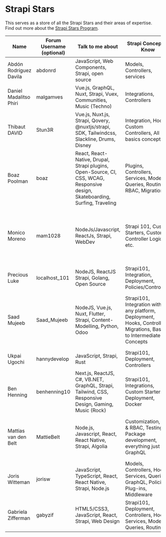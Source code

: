 # Strapi Stars


This serves as a store of all the Strapi Stars and their areas of expertise.
Find out more about the [Strapi Stars Program](https://strapi.io/community-stars). 


| Name      | Forum Username (optional) | Talk to me about      | Strapi Concepts I Know | Activities I like |
| ----------- | ----------- | ----------- | ----------- | ----------- |
| Abdón Rodríguez Davila | abdonrd | JavaScript, Web Components, Strapi, open source | Models, Controllers, services | Learn, code, travel and food |
| Daniel Madalitso Phiri      | malgamves      | Vue.js, GraphQL, Nuxt, Strapi, Vuex, Communities, Music (Techno)    | Integrations, Controllers       | Speaking, Writing, Testing      |
| Thibaut DAVID | Stun3R | Vue.js, Nuxt.js, Strapi, Qovery, @nuxtjs/strapi, SDK, Tailwindcss, Slackline, Drums, Disney | Integration, Hooks, Custom Controllers, All basics concepts | Package & Plugin development, Code Contributions, Speaking |
| Boaz Poolman | boaz | React, React-Native, Drupal, Strapi plugins, Open-Source, CI, CSS, WCAG, Responsive design, Skateboarding, Surfing, Traveling | Plugins, Controllers, Services, Models, Queries, Routing, RBAC, Migration | Plugin development, Testing, Speaking |
| Monico Moreno      | mam1028      | NodeJs/Javascript, ReactJs, Strapi, WebDev    | Strapi 101, Custom Starters, Custom Controller Logic, etc.       | [Training Videos](https://strapi.training), Social Media Interactions, (future) Code Contributions, Strapi Forum Contributions, etc.       |
| Precious Luke  |  localhost_101  | NodeJS, ReactJS Strapi, Golang, Open Source | Strapi101, Integration, Deployment, Policies/Controllers | Writing, Speaking, Rapping |
| Saad Mujeeb  |  Saad_Mujeeb  | NodeJS, Vue.js, Nuxt, Flutter, Strapi, Content-Modelling, Python, Odoo | Strapi101, Integration with any platform, Deployment, Hooks, Controllers, Migrations, Basic to Intermediate Concepts | Code Contribution, Plugin Development, Speaking, Training Videos, Help channel Contributions |
| Ukpai Ugochi  |  hannydevelop | JavaScript, Strapi, Rust | Strapi101, Deployment, Controllers | Writing, Speaking, Coding |
| Ben Henning | benhenning10 | Next.js, ReactJS, C#, VB.NET, GraphQL, Strapi, Tailwind, CSS, Responsive Design, Gaming, Music (Rock) | Strapi101, Integrations, Custom Starters, Deployment, Docker | Speaking, Writing, Testing, Translating, Code Contributions, Support |
| Mattias van den Belt | MattieBelt | Node.js, Javascript, React, React Native, Strapi, Algolia | Customization, EE & RBAC, Testing, Package development, everything just not GraphQL | Package development, Code contributions, Helping Discord & Forum |
| Joris Witteman  |  jorisw | JavaScript, TypeScript, React, React Native, Strapi, Node.js | Models, Controllers, Hooks, Services, Queries, GraphQL, Policies, Plug-ins, Middleware | Software Design & Development, Guitar, Arts, Travel, Movies  |
| Gabriela Zifferman  |  gabyzif | HTML5/CSS3, JavaScript, React, Strapi, Web Design | Strapi101, Deployment, Controllers, Hooks, Services, Models, Queries, Routing, | Drawing, Make-up, Coding, Speaking, Travelling  |
